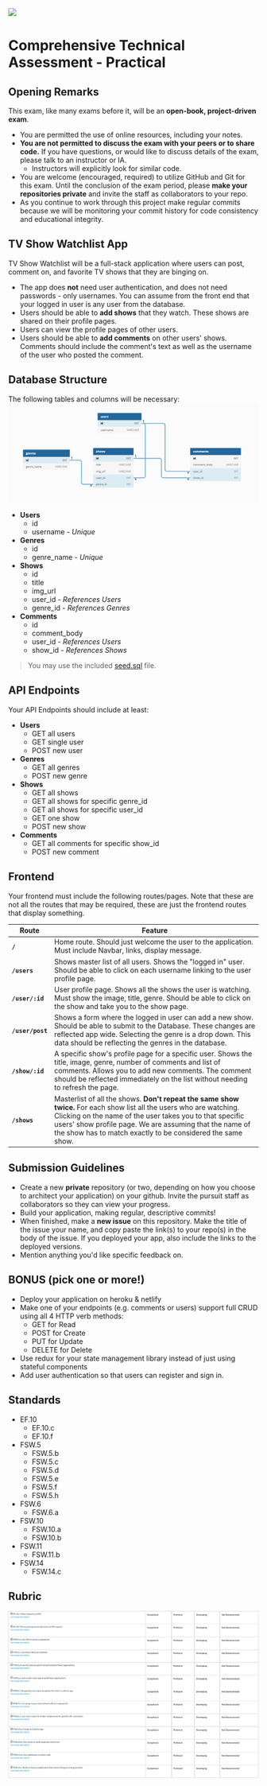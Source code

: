 <img src="https://avatars1.githubusercontent.com/u/5825944?s=200&v=4" width="100px" style="text-align: center;">

# Comprehensive Technical Assessment - Practical

## Opening Remarks

This exam, like many exams before it, will be an **open-book, project-driven exam**.

- You are permitted the use of online resources, including your notes.
- **You are not permitted to discuss the exam with your peers or to share code.** If you have questions, or would like to discuss details of the exam, please talk to an instructor or IA.
  - Instructors will explicitly look for similar code.
- You are welcome (encouraged, required) to utilize GitHub and Git for this exam. Until the conclusion of the exam period, please **make your repositories private** and invite the staff as collaborators to your repo.
- As you continue to work through this project make regular commits because we will be monitoring your commit history for code consistency and educational integrity.

## TV Show Watchlist App

TV Show Watchlist will be a full-stack application where users can post, comment on, and favorite TV shows that they are binging on.

- The app does **not** need user authentication, and does not need passwords - only usernames. You can assume from the front end that your logged in user is any user from the database.
- Users should be able to **add shows** that they watch. These shows are shared on their profile pages.
- Users can view the profile pages of other users.
- Users should be able to **add comments** on other users' shows. Comments should include the comment's text as well as the username of the user who posted the comment.

## Database Structure

The following tables and columns will be necessary:
![database schema diagram](./assets/schema_diagram.png)

- **Users**
  - id
  - username - _Unique_
- **Genres**
  - id
  - genre_name - _Unique_
- **Shows**
  - id
  - title
  - img_url
  - user_id - _References Users_
  - genre_id - _References Genres_
- **Comments**
  - id
  - comment_body
  - user_id - _References Users_
  - show_id - _References Shows_

> You may use the included [seed.sql](/seed.sql) file.

## API Endpoints

Your API Endpoints should include at least:

- **Users**
  - GET all users
  - GET single user
  - POST new user
- **Genres**
  - GET all genres
  - POST new genre
- **Shows**
  - GET all shows
  - GET all shows for specific genre_id
  - GET all shows for specific user_id
  - GET one show
  - POST new show
- **Comments**
  - GET all comments for specific show_id
  - POST new comment

## Frontend

Your frontend must include the following routes/pages. Note that these are not all the routes that may be required, these are just the frontend routes that display something.

| Route            | Feature                                                                                                                                                                                                                                                                                                    |
| ---------------- | ---------------------------------------------------------------------------------------------------------------------------------------------------------------------------------------------------------------------------------------------------------------------------------------------------------- |
| **`/`**          | Home route. Should just welcome the user to the application. Must include Navbar, links, display message.                                                                                                                                                                                                  |
| **`/users`**     | Shows master list of all users. Shows the "logged in" user. Should be able to click on each username linking to the user profile page.                                                                                                                                                                     |
| **`/user/:id`**  | User profile page. Shows all the shows the user is watching. Must show the image, title, genre. Should be able to click on the show and take you to the show page.                                                                                                                                         |
| **`/user/post`** | Shows a form where the logged in user can add a new show. Should be able to submit to the Database. These changes are reflected app wide. Selecting the genre is a drop down. This data should be reflecting the genres in the database.                                                                   |
| **`/show/:id`**  | A specific show's profile page for a specific user. Shows the title, image, genre, number of comments and list of comments. Allows you to add new comments. The comment should be reflected immediately on the list without needing to refresh the page.                                                   |
| **`/shows`**     | Masterlist of all the shows. **Don't repeat the same show twice.** For each show list all the users who are watching. Clicking on the name of the user takes you to that specific users' show profile page. We are assuming that the name of the show has to match exactly to be considered the same show. |

## Submission Guidelines

* Create a new **private** repository (or two, depending on how you choose to architect your application) on your github. Invite the pursuit staff as collaborators so they can view your progress.
* Build your application, making regular, descriptive commits!
* When finished, make a **new issue** on this repository. Make the title of the issue your name, and copy paste the link(s) to your repo(s) in the body of the issue. If you deployed your app, also include the links to the deployed versions.
* Mention anything you'd like specific feedback on.

## BONUS (pick one or more!)

- Deploy your application on heroku & netlify
- Make one of your endpoints (e.g. comments or users) support full CRUD using all 4 HTTP verb methods:
    - GET for Read
    - POST for Create
    - PUT for Update
    - DELETE for Delete
- Use redux for your state management library instead of just using stateful components
- Add user authentication so that users can register and sign in.

## Standards

- EF.10
  - EF.10.c
  - EF.10.f
- FSW.5
    - FSW.5.b
    - FSW.5.c
    - FSW.5.d
    - FSW.5.e
    - FSW.5.f
    - FSW.5.h
- FSW.6
    - FSW.6.a
- FSW.10
    - FSW.10.a
    - FSW.10.b
- FSW.11
    - FSW.11.b
- FSW.14
    - FSW.14.c

## Rubric

![rubric](./assets/WebCTARubric.png)
